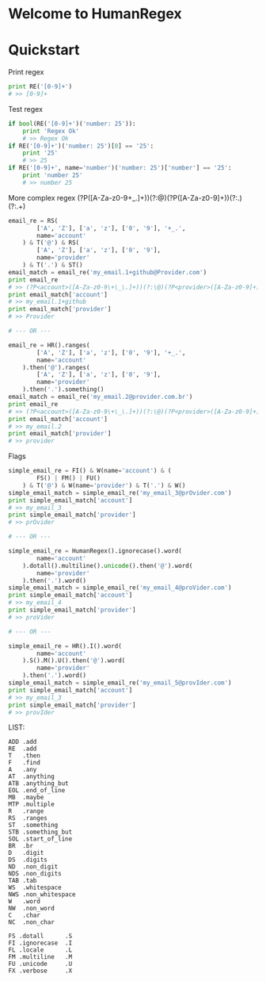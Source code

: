 Welcome to HumanRegex
=====================

Quickstart
==========

Print regex
```python
print RE('[0-9]+')
# >> [0-9]+
```

Test regex
```python
if bool(RE('[0-9]+')('number: 25')):
    print 'Regex Ok'
    # >> Regex Ok
if RE('[0-9]+')('number: 25')[0] == '25':
    print '25'
    # >> 25
if RE('[0-9]+', name='number')('number: 25')['number'] == '25':
    print 'number 25'
    # >> number 25
```

More complex regex
(?P<account>([A-Za-z0-9\+\_\.]+))(?:\@)(?P<provider>([A-Za-z0-9]+))(?:\.)(?:.+)

```python
email_re = RS(
        ['A', 'Z'], ['a', 'z'], ['0', '9'], '+_.',
        name='account'
    ) & T('@') & RS(
        ['A', 'Z'], ['a', 'z'], ['0', '9'],
        name='provider'
    ) & T('.') & ST()
email_match = email_re('my_email.1+github@Provider.com')
print email_re
# >> (?P<account>([A-Za-z0-9\+\_\.]+))(?:\@)(?P<provider>([A-Za-z0-9]+))(?:\.)(?:.+)
print email_match['account']
# >> my_email.1+github
print email_match['provider']
# >> Provider

# --- OR ---

email_re = HR().ranges(
        ['A', 'Z'], ['a', 'z'], ['0', '9'], '+_.',
        name='account'
    ).then('@').ranges(
        ['A', 'Z'], ['a', 'z'], ['0', '9'],
        name='provider'
    ).then('.').something()
email_match = email_re('my_email.2@provider.com.br')
print email_re
# >> (?P<account>([A-Za-z0-9\+\_\.]+))(?:\@)(?P<provider>([A-Za-z0-9]+))(?:\.)(?:.+)
print email_match['account']
# >> my_email.2
print email_match['provider']
# >> provider
```

Flags

```python
simple_email_re = FI() & W(name='account') & (
        FS() | FM() | FU()
    ) & T('@') & W(name='provider') & T('.') & W()
simple_email_match = simple_email_re('my_email_3@prOvider.com')
print simple_email_match['account']
# >> my_email_3
print simple_email_match['provider']
# >> prOvider

# --- OR ---

simple_email_re = HumanRegex().ignorecase().word(
        name='account'
    ).dotall().multiline().unicode().then('@').word(
        name='provider'
    ).then('.').word()
simple_email_match = simple_email_re('my_email_4@proVider.com')
print simple_email_match['account']
# >> my_email_4
print simple_email_match['provider']
# >> proVider

# --- OR ---

simple_email_re = HR().I().word(
        name='account'
    ).S().M().U().then('@').word(
        name='provider'
    ).then('.').word()
simple_email_match = simple_email_re('my_email_5@provIder.com')
print simple_email_match['account']
# >> my_email_3
print simple_email_match['provider']
# >> provIder
```


LIST:

    ADD .add
    RE  .add
    T   .then
    F   .find
    A   .any
    AT  .anything  
    ATB .anything_but
    EOL .end_of_line
    MB  .maybe
    MTP .multiple
    R   .range
    RS  .ranges
    ST  .something
    STB .something_but
    SOL .start_of_line
    BR  .br
    D   .digit
    DS  .digits
    ND  .non_digit
    NDS .non_digits
    TAB .tab
    WS  .whitespace
    NWS .non_whitespace
    W   .word
    NW  .non_word
    C   .char
    NC  .non_char

    FS .dotall      .S
    FI .ignorecase  .I
    FL .locale      .L
    FM .multiline   .M
    FU .unicode     .U
    FX .verbose     .X
